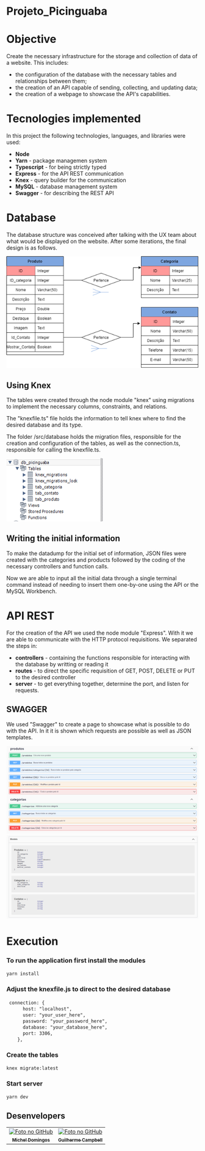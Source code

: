 # Projeto_Picinguaba

# Objective  

Create the necessary infrastructure for the storage and collection of data of a website. This includes:  
  
- the configuration of the database with the necessary tables and relationships between them;
- the creation of an API capable of sending, collecting, and updating data;
- the creation of a webpage to showcase the API's capabilities.

# Tecnologies implemented  

In this project the following technologies, languages, and libraries were used:

- **Node**
- **Yarn** - package managemen system
- **Typescript** - for being strictly typed 
- **Express** - for the API REST communication
- **Knex** - query builder for the communication
- **MySQL** - database management system
- **Swagger** - for describing the REST API

# Database  

The database structure was conceived after talking with the UX team about what would be displayed on the website. After some iterations, the final design is as follows.

![Database structure containing three tables with connections through foreign keys](images\DB_Tables.png?raw=true "Database Structure")


## Using Knex  

The tables were created through the node module "knex" using migrations to implement the necessary columns, constraints, and relations.  
  
The "knexfile.ts" file holds the information to tell knex where to find the desired database and its type.  
  
The folder /src/database holds the migration files, responsible for the creation and configuration of the tables, as well as the connection.ts, responsible for calling the knexfile.ts.  
  
  
![MySQL print to show created tables in the required database](images\DB_MySql_print.PNG?raw=true "Created tables")


## Writing the initial information  

To make the datadump for the initial set of information, JSON files were created with the categories and products followed by the coding of the necessary controllers and function calls.  
  
Now we are able to input all the initial data through a single terminal command instead of needing to insert them one-by-one using the API or the MySQL Workbench.  
  
  
# API REST

For the creation of the API we used the node module "Express". With it we are able to communicate with the HTTP protocol requisitions. We separated the steps in:
- **controllers** - containing the functions responsible for interacting with the database by writting or reading it
- **routes** - to direct the specific requisition of GET, POST, DELETE or PUT to the desired controller
- **server** - to get everything together, determine the port, and listen for requests.

## SWAGGER
  
We used "Swagger" to create a page to showcase what is possible to do with the API. In it it is shown which requests are possible as well as JSON templates.

![Possible requests to interact with each table](images\Swagger_requests.PNG?raw=true "Possible requests")
![JSON Templates](images\Swagger_models.PNG?raw=true "JSON Tempaltes")


# Execution  
  
### To run the application first install the modules

```
yarn install
```
  
### Adjust the knexfile.js to direct to the desired database

```
 connection: {
      host: "localhost",
      user: "your_user_here",
      password: "your_password_here",
      database: "your_database_here",
      port: 3306,
    },
```

### Create the tables
```
knex migrate:latest
```

### Start server
```
yarn dev
```
  
  
## Desenvelopers<br>
<table>
  <tr>
    <td align="center">
      <a href="https://github.com/micheldslive">
        <img src="https://avatars.githubusercontent.com/u/55795597?v=4" width="100" alt="Foto no GitHub"/><br>
        <sub>
          <b>Michel Domingos</b>
        </sub>
      </a>
    </td>
        <td align="center">
      <a href="https://github.com/GuilhermeGilCampbell">
        <img src="https://avatars.githubusercontent.com/u/30280649?v=4" width="100" alt="Foto no GitHub"/><br>
        <sub>
          <b>Guilherme Campbell</b>
        </sub>
      </a>
    </td>
  </tr>
</table>